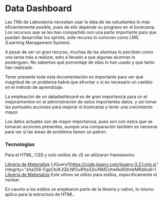 # Data Dashboard

Las TMs de Laboratoria necesitan usar la data de las estudiantes lo más eficientemente posible, pues de ello depende
su progreso en el bootcamp. Los recursos que se les han compartido son una parte importante para que puedan desarrollar
los sprints, este recurso lo conocen como LMS (Learning Management System).

A pesar de ser un gran recurso, muchas de las alumnas lo perciben como una tarea más a realizar, esto a llevado a que
algunas alumnas lo posterguen. No sabemos qué porcentaje de ellas lo han usado y que tanto han realizado.

Tener presente toda esta documentación es importante para ver qué magnitud de un problema habrá que afrontar o si es necesario un cambio
en el método de aprendizaje.

La empleación de un datadashboard es de gran importancia para un el mejoramientoe en al administración de estos importantes datos, y así tomar las puntuales acciones para mejorar el bootcamp y tener una crecimiento mayor.

Los datos actuales son de mayor importancia, pues son con estos que se tomaran acciones presentes, aunque una comparación también es necesrai para ver si las áreas de problema tienen un patron.

### Tecnologías

Para el HTML, CSS y solo estilos de JS se utilizaron frameworks:

[Libreria de Materialize](https://cdnjs.cloudflare.com/ajax/libs/materialize/1.0.0-rc.2/css/materialize.min.css)
[JQuery](https://code.jquery.com/jquery-3.3.1.min.js" integrity="sha256-FgpCb/KJQlLNfOu91ta32o/NMZxltwRo8QtmkMRdAu8=)
[Libreria de Materialize](https://cdnjs.cloudflare.com/ajax/libs/materialize/1.0.0-rc.2/js/materialize.min.js)
Este ultimo se utilizo para estilos, especificamente el navbar.

En caunto a los estilos se emplearon parte de la libreria y nativo, lo mismo aplica para la estructura de HTML.


